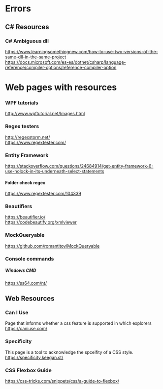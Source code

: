 # Errors

## C# Resources
### C# Ambiguous dll
https://www.learningsomethingnew.com/how-to-use-two-versions-of-the-same-dll-in-the-same-project<br>
https://docs.microsoft.com/es-es/dotnet/csharp/language-reference/compiler-options/reference-compiler-option
# Web pages with resources
### WPF tutorials
http://www.wpftutorial.net/Images.html
### Regex testers
http://regexstorm.net/<br>
https://www.regextester.com/
### Entity Framework
https://stackoverflow.com/questions/24684914/get-entity-framework-6-use-nolock-in-its-underneath-select-statements
#### Folder check regex
https://www.regextester.com/104339
### Beautifiers
https://beautifier.io/<br>
https://codebeautify.org/xmlviewer
### MockQueryable
https://github.com/romantitov/MockQueryable
### Console commands
##### Windows CMD
https://ss64.com/nt/

## Web Resources
### Can I Use
Page that informs whether a css feature is supported in which explorers
https://caniuse.com/
### Specificity
This page is a tool to acknowledge the spceifity of a CSS style.
https://specificity.keegan.st/
### CSS Flexbox Guide
https://css-tricks.com/snippets/css/a-guide-to-flexbox/